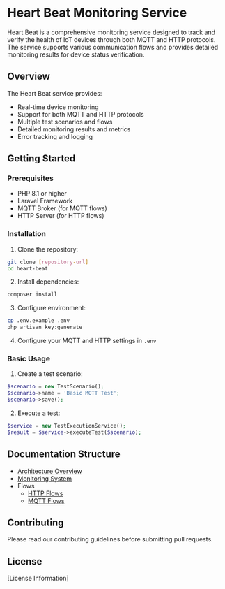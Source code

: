 # Heart Beat Monitoring Service

Heart Beat is a comprehensive monitoring service designed to track and verify the health of IoT devices through both MQTT and HTTP protocols. The service supports various communication flows and provides detailed monitoring results for device status verification.

## Overview

The Heart Beat service provides:
- Real-time device monitoring
- Support for both MQTT and HTTP protocols
- Multiple test scenarios and flows
- Detailed monitoring results and metrics
- Error tracking and logging

## Getting Started

### Prerequisites
- PHP 8.1 or higher
- Laravel Framework
- MQTT Broker (for MQTT flows)
- HTTP Server (for HTTP flows)

### Installation

1. Clone the repository:
```bash
git clone [repository-url]
cd heart-beat
```

2. Install dependencies:
```bash
composer install
```

3. Configure environment:
```bash
cp .env.example .env
php artisan key:generate
```

4. Configure your MQTT and HTTP settings in `.env`

### Basic Usage

1. Create a test scenario:
```php
$scenario = new TestScenario();
$scenario->name = 'Basic MQTT Test';
$scenario->save();
```

2. Execute a test:
```php
$service = new TestExecutionService();
$result = $service->executeTest($scenario);
```

## Documentation Structure

- [Architecture Overview](architecture.md)
- [Monitoring System](monitoring.md)
- Flows
  - [HTTP Flows](flows/http-flows.md)
  - [MQTT Flows](flows/mqtt-flows.md)

## Contributing

Please read our contributing guidelines before submitting pull requests.

## License

[License Information]
